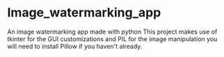 # Image_watermarking_app
An image watermarking app made with python
This project makes use of tkinter for the GUI customizations and PIL for the image manipulation
you will need to install Pillow if you haven't already.
